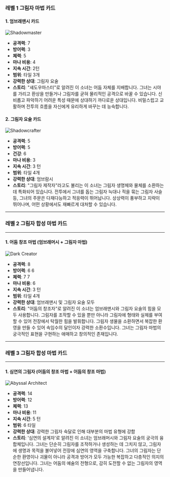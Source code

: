 ### 레벨 1 그림자 마법 카드 ###

#### 1. 엄브래맨시 카드
![Shadowmaster](./Shadowmaster.png)

- **공격력**: 7
- **방어력**: 3
- **체력**: 5
- **마나 비용**: 4
- **지속 시간**: 2턴
- **범위**: 타일 3개
- **강력한 상대**: 그림자 요술
- **스토리**: "섀도우마스터"로 알려진 이 소녀는 어둠 자체를 지배합니다. 그녀는 시야를 가리고 환상을 만들거나 그림자를 굳혀 물리적인 공격으로 바꿀 수 있습니다. 신비롭고 파악하기 어려운 특성 때문에 상대하기 까다로운 상대입니다. 비밀스럽고 교활하며 전투의 흐름을 자신에게 유리하게 바꾸는 데 능숙합니다.

#### 2. 그림자 요술 카드
![Shadowcrafter](./Shadowcrafter.png)

- **공격력**: 5
- **방어력**: 5
- **건강**: 6
- **마나 비용**: 3
- **지속 시간**: 3 턴
- **범위**: 타일 4개
- **강력한 상대**: 엄브람시
- **스토리**: "그림자 제작자"라고도 불리는 이 소녀는 그림자 생명체와 물체를 소환하는 데 특화되어 있습니다. 전투에서 그녀를 돕는 그림자 늑대나 적을 묶는 그림자 사슬 등, 그녀의 주문은 다재다능하고 적응력이 뛰어납니다. 상상력이 풍부하고 지략이 뛰어나며, 어떤 상황에서도 재빠르게 대처할 수 있습니다.

---

### 레벨 2 그림자 합성 마법 카드

---

#### 1. 어둠 창조 마법 (엄브래머시 + 그림자 마법)

![Dark Creator](./DarkCreator.png)

- **공격력**: 8
- **방어력**: 6 6
- **체력**: 7 7
- **마나 비용**: 6
- **지속 시간**: 3 턴
- **범위**: 타일 4개
- **강력한 상대**: 엄브래맨시 및 그림자 요술 모두
- **스토리**: "어둠의 창조자"로 알려진 이 소녀는 엄브래맨시와 그림자 요술의 힘을 모두 사용합니다. 그림자를 조작할 수 있을 뿐만 아니라 그림자에 형태와 실체를 부여할 수 있어 전장에서 탁월한 힘을 발휘합니다. 그림자 생물을 소환하면서 복잡한 환영을 만들 수 있어 속임수의 달인이자 강력한 소환수입니다. 그녀는 그림자 마법의 궁극적인 표현을 구현하는 애매하고 창의적인 존재입니다.

---

### 레벨 3 그림자 합성 마법 카드

---

#### 1. 심연의 그림자 (어둠의 창조 마법 + 어둠의 창조 마법)

![Abyssal Architect](./AbyssalArchitect.png)

- **공격력**: 14
- **방어력**: 12
- **체력**: 13
- **마나 비용**: 11
- **지속 시간**: 5 턴
- **범위**: 6 타일
- **강력한 상대**: 강력한 그림자 숙달로 인해 대부분의 마법 유형에 강함
- **스토리**: '심연의 설계자'로 알려진 이 소녀는 엄브래머시와 그림자 요술의 궁극의 융합체입니다. 그녀는 단순히 그림자를 조작하거나 생성하는 데 그치지 않고, 그림자에 생명과 목적을 불어넣어 전장에 심연의 영역을 구축합니다. 그녀의 그림자는 단순한 환영이나 괴물이 아니라 공격과 방어가 모두 가능한 복잡하고 다층적인 의지의 연장선입니다. 그녀는 어둠의 예술의 전형으로, 감히 도전할 수 없는 그림자의 영역을 만들어냅니다.